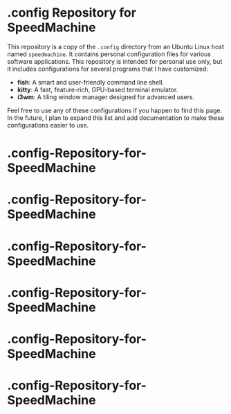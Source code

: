 # .config Repository for SpeedMachine

This repository is a copy of the `.config` directory from an Ubuntu Linux host named `speedmachine`. It contains personal configuration files for various software applications. This repository is intended for personal use only, but it includes configurations for several programs that I have customized:

- **fish**: A smart and user-friendly command line shell.
- **kitty**: A fast, feature-rich, GPU-based terminal emulator.
- **i3wm**: A tiling window manager designed for advanced users.

Feel free to use any of these configurations if you happen to find this page. In the future, I plan to expand this list and add documentation to make these configurations easier to use.

# .config-Repository-for-SpeedMachine
# .config-Repository-for-SpeedMachine
# .config-Repository-for-SpeedMachine
# .config-Repository-for-SpeedMachine
# .config-Repository-for-SpeedMachine
# .config-Repository-for-SpeedMachine
